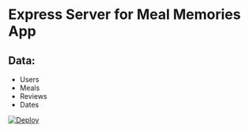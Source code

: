 # Express Server for Meal Memories App

## Data:
- Users
- Meals
- Reviews
- Dates

<!-- NEEDS TO BE TOP LEVEL FOLDER WITH APP.JSON TO WORK -->
[![Deploy](https://www.herokucdn.com/deploy/button.svg)](https://heroku.com/deploy?template=https://github.com/jasontcrabtree/meal-memories)

